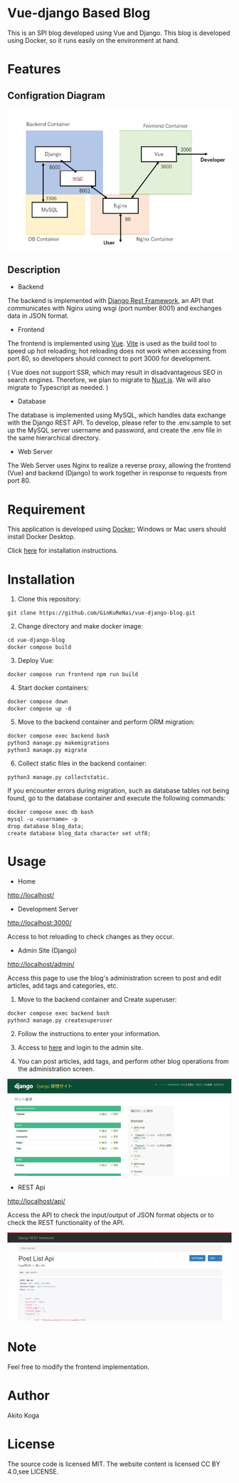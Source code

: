 # Vue-django Based Blog

This is an SPI blog developed using Vue and Django. This blog is developed using Docker, so it runs easily on the environment at hand.

# Features

   ## Configration Diagram

  ![ConfigrationDiagram](image/configration_diagram.png)

  ## Description

   - Backend

  The backend is implemented with [Django Rest Framework](https://github.com/encode/django-rest-framework), an API that communicates with Nginx using wsgi (port number 8001) and exchanges data in JSON format.

   - Frontend

  The frontend is implemented using [Vue](https://github.com/vuejs/vue). [Vite](https://github.com/vitejs/vite) is used as the build tool to speed up hot reloading; hot reloading does not work when accessing from port 80, so developers should connect to port 3000 for development.

  ( Vue does not support SSR, which may result in disadvantageous SEO in search engines. Therefore, we plan to migrate to [Nuxt.js](https://github.com/nuxt/nuxt.js). We will also migrate to Typescript as needed. )

   - Database
   
  The database is implemented using MySQL, which handles data exchange with the Django REST API. To develop, please refer to the .env.sample to set up the MySQL server username and password, and create the .env file in the same hierarchical directory.

   - Web Server
   
   The Web Server uses Nginx to realize a reverse proxy, allowing the frontend (Vue) and backend (Django) to work together in response to requests from port 80.

# Requirement

This application is developed using [Docker](https://www.docker.com/); Windows or Mac users should install Docker Desktop.

Click [here](https://docs.docker.com/engine/install/) for installation instructions.

# Installation

1. Clone this repository:
```
git clone https://github.com/GinKuReNai/vue-django-blog.git
```

2. Change directory and make docker image:
```
cd vue-django-blog
docker compose build
```

3. Deploy Vue:
```
docker compose run frontend npm run build
```

4. Start docker containers:
```
docker compose down
docker compose up -d
```

5. Move to the backend container and perform ORM migration:
```
docker compose exec backend bash
python3 manage.py makemigrations
python3 manage.py migrate
```

6. Collect static files in the backend container:
```
python3 manage.py collectstatic.
```

If you encounter errors during migration, such as database tables not being found, go to the database container and execute the following commands:
```
docker compose exec db bash
mysql -u <username> -p
drop database blog_data;
create database blog_data character set utf8;
```

# Usage

- Home

[http://localhost/](http://localhost/)

- Development Server

[http://localhost:3000/](http://localhost:3000/)

Access to hot reloading to check changes as they occur.

- Admin Site (Django)

[http://localhost/admin/](http://localhost/admin/)

Access this page to use the blog's administration screen to post and edit articles, add tags and categories, etc.

1. Move to the backend container and Create superuser:
```
docker compose exec backend bash
python3 manage.py createsuperuser
```

2. Follow the instructions to enter your information.

3. Access to [here](http://localhost/admin/) and login to the admin site.

4. You can post articles, add tags, and perform other blog operations from the administration screen.

![AdminSite](image/adminsite.png)

- REST Api

[http://localhost/api/](http://localhost/api/)

Access the API to check the input/output of JSON format objects or to check the REST functionality of the API.

![PostsApi](image/posts_api.png)

# Note

Feel free to modify the frontend implementation.

# Author

Akito Koga

# License

The source code is licensed MIT. The website content is licensed CC BY 4.0,see LICENSE.
